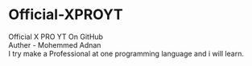 # Official-XPROYT
Official X PRO YT On GitHub 
<br>
Auther - Mohemmed Adnan
<br>
I try make a Professional at one programming language
and i will learn.